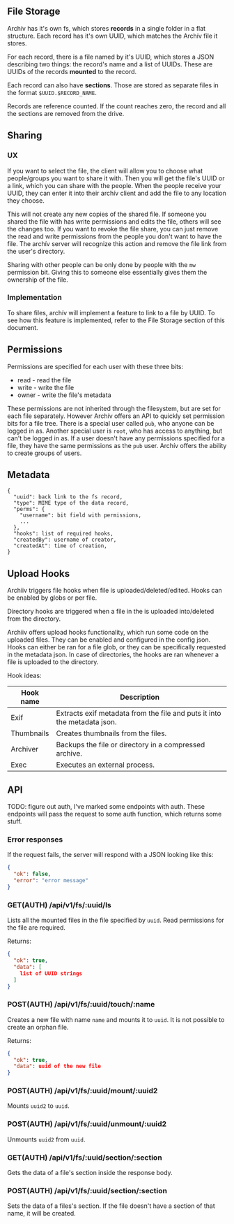## File Storage

Archív has it's own fs, which stores **records** in a single folder in a flat
structure. Each record has it's own UUID, which matches the Archív file it
stores.

For each record, there is a file named by it's UUID, which stores a JSON
describing two things: the record's name and a list of UUIDs. These are UUIDs of
the records **mounted** to the record.

Each record can also have **sections**. Those are stored as separate files in
the format `$UUID.$RECORD_NAME`.

Records are reference counted. If the count reaches zero, the record and all the
sections are removed from the drive.

## Sharing

### UX

If you want to select the file, the client will allow you to choose what
people/groups you want to share it with. Then you will get the file's UUID or a
link, which you can share with the people. When the people receive your UUID,
they can enter it into their archív client and add the file to any location they
choose.

This will not create any new copies of the shared file. If someone you shared
the file with has write permissions and edits the file, others will see the
changes too. If you want to revoke the file share, you can just remove the read
and write permissions from the people you don't want to have the file. The
archív server will recognize this action and remove the file link from the
user's directory.

Sharing with other people can be only done by people with the `mw` permission
bit. Giving this to someone else essentially gives them the ownership of the
file.

### Implementation

To share files, archív will implement a feature to link to a file by UUID. To
see how this feature is implemented, refer to the File Storage section of this
document.

## Permissions

Permissions are specified for each user with these three bits:

- read - read the file
- write - write the file
- owner - write the file's metadata

These permissions are not inherited through the filesystem, but are set for each
file separately. However Archív offers an API to quickly set permission bits for
a file tree. There is a special user called `pub`, who anyone can be logged in
as. Another special user is `root`, who has access to anything, but can't be
logged in as. If a user doesn't have any permissions specified for a file, they
have the same permissions as the `pub` user. Archív offers the ability to create
groups of users.

## Metadata

```
{
  "uuid": back link to the fs record,
  "type": MIME type of the data record,
  "perms": {
    "username": bit field with permissions,
    ...
  },
  "hooks": list of required hooks,
  "createdBy": username of creator,
  "createdAt": time of creation,
}
```

## Upload Hooks

Archiiv triggers file hooks when file is uploaded/deleted/edited. Hooks can be
enabled by globs or per file.

Directory hooks are triggered when a file in the is uploaded into/deleted from
the directory.

Archiiv offers upload hooks functionality, which run some code on the uploaded
files. They can be enabled and configured in the config json. Hooks can either
be ran for a file glob, or they can be specifically requested in the metadata
json. In case of directories, the hooks are ran whenever a file is uploaded to
the directory.

Hook ideas:

| Hook name  | Description                                                              |
| ---------- | ------------------------------------------------------------------------ |
| Exif       | Extracts exif metadata from the file and puts it into the metadata json. |
| Thumbnails | Creates thumbnails from the files.                                       |
| Archiver   | Backups the file or directory in a compressed archive.                   |
| Exec       | Executes an external process.                                            |

## API

TODO: figure out auth, I've marked some endpoints with auth. These endpoints
will pass the request to some auth function, which returns some stuff.

### Error responses

If the request fails, the server will respond with a JSON looking like this:

```json
{
  "ok": false,
  "error": "error message"
}
```

### GET(AUTH) /api/v1/fs/:uuid/ls

Lists all the mounted files in the file specified by `uuid`. Read permissions
for the file are required.

Returns:

```json
{
  "ok": true,
  "data": [
    list of UUID strings
  ]
}
```

### POST(AUTH) /api/v1/fs/:uuid/touch/:name

Creates a new file with name `name` and mounts it to `uuid`. It is not possible to
create an orphan file.

Returns:

```json
{
  "ok": true,
  "data": uuid of the new file
}
```

### POST(AUTH) /api/v1/fs/:uuid/mount/:uuid2

Mounts `uuid2` to `uuid`.

### POST(AUTH) /api/v1/fs/:uuid/unmount/:uuid2

Unmounts `uuid2` from `uuid`.

### GET(AUTH) /api/v1/fs/:uuid/section/:section

Gets the data of a file's section inside the response body.

### POST(AUTH) /api/v1/fs/:uuid/section/:section

Sets the data of a files's section. If the file doesn't have a section
of that name, it will be created.

